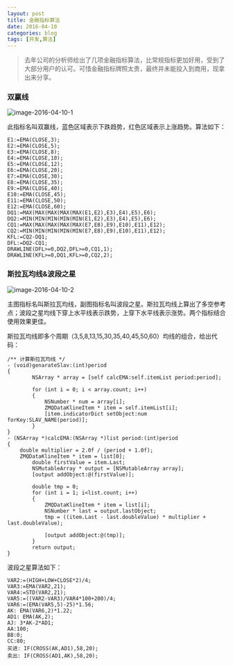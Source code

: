 ```yaml
---
layout: post
title: 金融指标算法
date: 2016-04-10
categories: blog
tags: [开发,算法]
---
```



>去年公司的分析师给出了几项金融指标算法，比常规指标更加好用，受到了大部分用户的认可。可惜金融指标牌照太贵，最终并未能投入到商用，现拿出来分享。

### 双赢线

![image-2016-04-10-1](http://7xsv37.com1.z0.glb.clouddn.com/current3.jpg)

此指标名叫双赢线，蓝色区域表示下跌趋势，红色区域表示上涨趋势。算法如下：

	E1:=EMA(CLOSE,3);
	E2:=EMA(CLOSE,5);
	E3:=EMA(CLOSE,8);
	E4:=EMA(CLOSE,10);
	E5:=EMA(CLOSE,12);
	E6:=EMA(CLOSE,20);
	E7:=EMA(CLOSE,30);
	E8:=EMA(CLOSE,35);
	E9:=EMA(CLOSE,40);
	E10:=EMA(CLOSE,45);
	E11:=EMA(CLOSE,50);
	E12:=EMA(CLOSE,60);
	DQ1:=MAX(MAX(MAX(MAX(MAX(E1,E2),E3),E4),E5),E6);
	DQ2:=MIN(MIN(MIN(MIN(MIN(E1,E2),E3),E4),E5),E6);
	CQ1:=MAX(MAX(MAX(MAX(MAX(E7,E8),E9),E10),E11),E12);
	CQ2:=MIN(MIN(MIN(MIN(MIN(E7,E8),E9),E10),E11),E12);
	KFL:=CQ2-DQ1;
	DFL:=DQ2-CQ1;
	DRAWLINE(DFL>=0,DQ2,DFL>=0,CQ1,1);
	DRAWLINE(KFL>=0,DQ1,KFL>=0,CQ2,2);

### 斯拉瓦均线&波段之星

![image-2016-04-10-2](http://7xsv37.com1.z0.glb.clouddn.com/current4.jpg)

主图指标名叫斯拉瓦均线，副图指标名叫波段之星。斯拉瓦均线上算出了多空参考点；波段之星均线下穿上水平线表示跌势，上穿下水平线表示涨势。两个指标结合使用效果更佳。

斯拉瓦均线即多个周期（3,5,8,13,15,30,35,40,45,50,60）均线的组合，给出代码：

	/** 计算斯拉瓦均线 */
	- (void)genarateSlav:(int)period
	{
    		NSArray * array = [self calcEMA:self.itemList period:period];
	
    		for (int i = 0; i < array.count; i++)
    		{
        		NSNumber * num = array[i];
        		ZMQDataKlineItem * item = self.itemList[i];
        		[item.indicatorDict setObject:num forKey:SLAV_NAME(period)];
    		}
	}
	- (NSArray *)calcEMA:(NSArray *)list period:(int)period
	{
		double multiplier = 2.0f / (period + 1.0f);
		ZMQDataKlineItem * item = list[0];
    		double firstValue = item.Last;
    		NSMutableArray * output = [NSMutableArray array];
    		[output addObject:@(firstValue)];

    		double tmp = 0;
    		for (int i = 1; i<list.count; i++)
    		{
        		ZMQDataKlineItem * item = list[i];
        		NSNumber * last = output.lastObject;
        		tmp = ((item.Last - last.doubleValue) * multiplier + last.doubleValue);

        		[output addObject:@(tmp)];
    		}
    		return output;
	}


波段之星算法如下：

	VAR2:=(HIGH+LOW+CLOSE*2)/4;
	VAR3:=EMA(VAR2,21);
	VAR4:=STD(VAR2,21);
	VAR5:=((VAR2-VAR3)/VAR4*100+200)/4;
	VAR6:=(EMA(VAR5,5)-25)*1.56;
	AK: EMA(VAR6,2)*1.22;
	AD1: EMA(AK,2);
	AJ: 3*AK-2*AD1;
	AA:100;
	BB:0;
	CC:80;
	买进: IF(CROSS(AK,AD1),58,20);
	卖出: IF(CROSS(AD1,AK),58,20);
